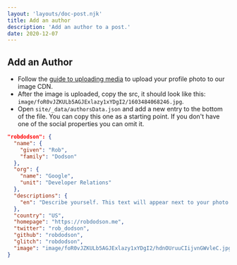 ```yaml
---
layout: 'layouts/doc-post.njk'
title: Add an author
description: 'Add an author to a post.'
date: 2020-12-07
---
```


## Add an Author

- Follow the [guide to uploading media](http://localhost:8080/docs/handbook/how-to/add-media/#navigate-to-the-media-uploader) to upload your profile photo to our image CDN.
- After the image is uploaded, copy the src, it should look like this: `image/foR0vJZKULb5AGJExlazy1xYDgI2/1603484068246.jpg`.
- Open `site/_data/authorsData.json` and add a new entry to the bottom of the file. You can copy this one as a starting point. If you don't have one of the social properties you can omit it.

```json
"robdodson": {
  "name": {
    "given": "Rob",
    "family": "Dodson"
  },
  "org": {
    "name": "Google",
    "unit": "Developer Relations"
  },
  "descriptions": {
    "en": "Describe yourself. This text will appear next to your photo on posts."
  },
  "country": "US",
  "homepage": "https://robdodson.me",
  "twitter": "rob_dodson",
  "github": "robdodson",
  "glitch": "robdodson",
  "image": "image/foR0vJZKULb5AGJExlazy1xYDgI2/hdnOUruuCIijvnGWvleC.jpg"
}
```